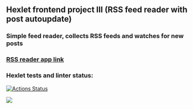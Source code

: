 ## Hexlet frontend project III (RSS feed reader with post autoupdate)

### Simple feed reader, collects RSS feeds and watches for new posts

### [RSS reader app link](https://frontend-project-lvl3-ecru.vercel.app/)

### Hexlet tests and linter status:
[![Actions Status](https://github.com/kuznevia/frontend-project-lvl3/workflows/hexlet-check/badge.svg)](https://github.com/kuznevia/frontend-project-lvl3/actions)

<a href="https://codeclimate.com/github/kuznevia/frontend-project-lvl3/maintainability"><img src="https://api.codeclimate.com/v1/badges/ce0b25c56dd5b55284db/maintainability" /></a>


